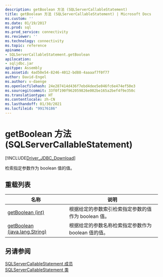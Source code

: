 ```yaml
---
description: getBoolean 方法 (SQLServerCallableStatement)
title: getBoolean 方法 (SQLServerCallableStatement) | Microsoft Docs
ms.custom: ''
ms.date: 01/19/2017
ms.prod: sql
ms.prod_service: connectivity
ms.reviewer: ''
ms.technology: connectivity
ms.topic: reference
apiname:
- SQLServerCallableStatement.getBoolean
apilocation:
- sqljdbc.jar
apitype: Assembly
ms.assetid: 4ad50e54-8246-4012-bd88-4aaaaf7f0f77
author: David-Engel
ms.author: v-daenge
ms.openlocfilehash: 24e287414d436f7ebd4dee5e046fc6e474ef50e3
ms.sourcegitcommit: 33f0f190f962059826e002be165a2bef4f9e350c
ms.translationtype: HT
ms.contentlocale: zh-CN
ms.lasthandoff: 01/30/2021
ms.locfileid: "99176186"
---
```

# <a name="getboolean-method-sqlservercallablestatement"></a>getBoolean 方法 (SQLServerCallableStatement)
[!INCLUDE[Driver_JDBC_Download](../../../includes/driver_jdbc_download.md)]

  检索指定参数作为 boolean 值的值。  
  
## <a name="overload-list"></a>重载列表  
  
|名称|说明|  
|----------|-----------------|  
|[getBoolean (int)](../../../connect/jdbc/reference/getboolean-method-int.md)|根据给定的参数索引检索指定参数的值作为 boolean 值。|  
|[getBoolean (java.lang.String)](../../../connect/jdbc/reference/getboolean-method-java-lang-string.md)|根据给定的参数名称检索指定参数作为 boolean 值的值。|  
  
## <a name="see-also"></a>另请参阅  
 [SQLServerCallableStatement 成员](../../../connect/jdbc/reference/sqlservercallablestatement-members.md)   
 [SQLServerCallableStatement 类](../../../connect/jdbc/reference/sqlservercallablestatement-class.md)  
  
  
